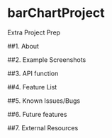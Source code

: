 # barChartProject
Extra Project Prep

##1. About

##2. Example Screenshots

##3. API function

##4. Feature List

##5. Known Issues/Bugs

##6. Future features

##7. External Resources

